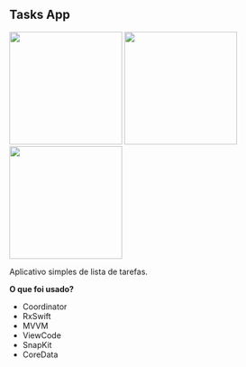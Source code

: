 ## Tasks App



<p float="left">
<img src="https://user-images.githubusercontent.com/68345989/205121221-5856324d-93c8-42ce-bc0e-d57a6f665683.png" width="200"/>
<img src="https://user-images.githubusercontent.com/68345989/205121291-7b91cf8c-629d-40f2-8c7c-9fc68b2c6c79.png" width="200"/>
<img src="https://user-images.githubusercontent.com/68345989/205120763-7da1e1ae-0c20-4269-90d7-302d6f69c21d.png" width="200"/>
</p>

Aplicativo simples de lista de tarefas.

**O que foi usado?**
- Coordinator
- RxSwift
- MVVM
- ViewCode
- SnapKit
- CoreData
